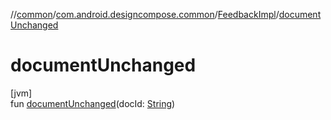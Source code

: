 //[common](../../../index.md)/[com.android.designcompose.common](../index.md)/[FeedbackImpl](index.md)/[documentUnchanged](document-unchanged.md)

# documentUnchanged

[jvm]\
fun [documentUnchanged](document-unchanged.md)(docId: [String](https://kotlinlang.org/api/latest/jvm/stdlib/kotlin/-string/index.html))
